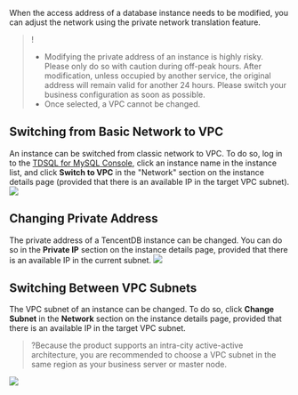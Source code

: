 When the access address of a database instance needs to be modified, you can adjust the network using the private network translation feature.

>!
>- Modifying the private address of an instance is highly risky. Please only do so with caution during off-peak hours. After modification, unless occupied by another service, the original address will remain valid for another 24 hours. Please switch your business configuration as soon as possible.
>- Once selected, a VPC cannot be changed.

## Switching from Basic Network to VPC
An instance can be switched from classic network to VPC. To do so, log in to the [TDSQL for MySQL Console](https://console.cloud.tencent.com/dcdb), click an instance name in the instance list, and click **Switch to VPC** in the "Network" section on the instance details page (provided that there is an available IP in the target VPC subnet).
![](https://main.qcloudimg.com/raw/735f3699ff0b139170a34724cedeb95f.png)

## Changing Private Address
The private address of a TencentDB instance can be changed. You can do so in the **Private IP** section on the instance details page, provided that there is an available IP in the current subnet.
![](https://main.qcloudimg.com/raw/e9b50d4a729e0e8a069e6f2243634181.png)

## Switching Between VPC Subnets
The VPC subnet of an instance can be changed. To do so, click **Change Subnet** in the **Network** section on the instance details page, provided that there is an available IP in the target VPC subnet.
>?Because the product supports an intra-city active-active architecture, you are recommended to choose a VPC subnet in the same region as your business server or master node.
>
![](https://main.qcloudimg.com/raw/b2f24c54b12ebdd958d0da3cdf993b5b.png)


